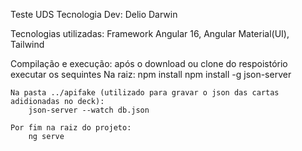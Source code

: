 Teste UDS Tecnologia
	Dev: Delio Darwin

Tecnologias utilizadas:
	Framework Angular 16, Angular Material(UI), Tailwind

Compilação e execução: após o download ou clone do respoistório executar os sequintes 
	Na raiz: 
		npm install
		npm install -g json-server

	Na pasta ../apifake (utilizado para gravar o json das cartas adidionadas no deck):
		json-server --watch db.json
		
	Por fim na raiz do projeto:
		ng serve





